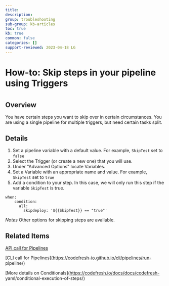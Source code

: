```yaml
---
title: 
description: 
group: troubleshooting
sub-group: kb-articles
toc: true
kb: true
common: false
categories: []
support-reviewed: 2023-04-18 LG
---
```


# How-to: Skip steps in your pipeline using Triggers

#

## Overview

You have certain steps you want to skip over in certain circumstances. You are
using a single pipeline for multiple triggers, but need certain tasks split.

## Details

  1. Set a pipeline variable with a default value. For example, `SkipTest` set to `false`
  2. Select the Trigger (or create a new one) that you will use.
  3. Under "Advanced Options" locate Variables.
  4. Set a Variable with an appropriate name and value. For example, `SkipTest` set to `true`
  5. Add a condition to your step. In this case, we will only run this step if the variable `SkipTest` is true.

    
    
    when:
        condition:
          all:
            skipdeploy: '${{SkipTest}} == "true"'
    

_Notes_ Other options for skipping steps are available.

## Related Items

[API call for Pipelines](https://g.codefresh.io/api/#operation/pipelines-run)

[CLI call for Pipelines](https://codefresh-io.github.io/cli/pipelines/run-
pipeline/)

[More details on Conditionals](https://codefresh.io/docs/docs/codefresh-
yaml/conditional-execution-of-steps/)

